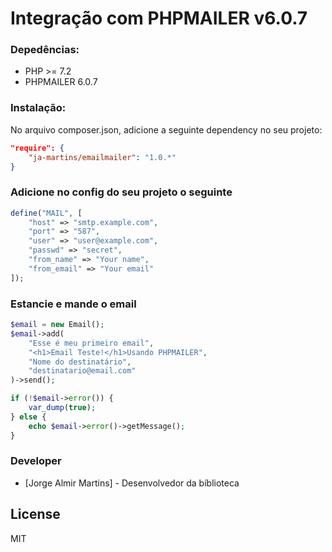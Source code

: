 # Integração com PHPMAILER v6.0.7

### Depedências:
* PHP >= 7.2
* PHPMAILER 6.0.7



### Instalação:

No arquivo composer.json, adicione a seguinte dependency no seu projeto:

```json
"require": {
    "ja-martins/emailmailer": "1.0.*"
}
```



### Adicione no config do seu projeto o seguinte

```php
define("MAIL", [
    "host" => "smtp.example.com",
    "port" => "587",
    "user" => "user@example.com",
    "passwd" => "secret",
    "from_name" => "Your name",
    "from_email" => "Your email"
]);
```



### Estancie e mande o email

```php
$email = new Email();
$email->add(
    "Esse é meu primeiro email", 
    "<h1>Email Teste!</h1>Usando PHPMAILER", 
    "Nome do destinatário", 
    "destinatario@email.com"
)->send();

if (!$email->error()) {
    var_dump(true);
} else {
    echo $email->error()->getMessage();
}
```



### Developer
* [Jorge Almir Martins] - Desenvolvedor da bíblioteca

License
----

MIT
